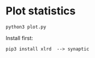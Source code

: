 Plot statistics
====

    python3 plot.py
    
    
    
Install first:

    pip3 install xlrd  --> synaptic
    

    
    
    